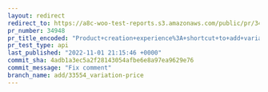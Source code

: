 ```yaml
---
layout: redirect
redirect_to: https://a8c-woo-test-reports.s3.amazonaws.com/public/pr/34948/api/index.html
pr_number: 34948
pr_title_encoded: "Product+creation+experience%3A+shortcut+to+add+variation+price"
pr_test_type: api
last_published: "2022-11-01 21:15:46 +0000"
commit_sha: 4adb1a3ec5a2f28143054afbe6e8a97ea9629e76
commit_message: "Fix comment"
branch_name: add/33554_variation-price
---
```

